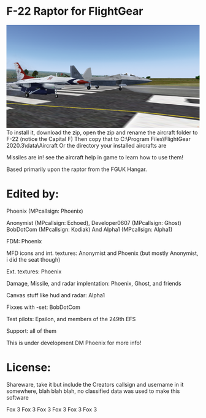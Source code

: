 # F-22 Raptor for FlightGear

![Flightgear F22](/pic.png "My little Raptor, is he cute? :D")
To install it, download the zip, open the zip and rename the aircraft folder to F-22 (notice the Capital F)
Then copy that to C:\Program Files\FlightGear 2020.3\data\Aircraft Or the directory your installed aircrafts are

Missiles are in! see the aircraft help in game to learn how to use them!

Based primarily upon the raptor from the FGUK Hangar.

# Edited by:
Phoenix (MPcallsign: Phoenix)

Anonymist (MPcallsign: Echoed), Developer0607 (MPcallsign: Ghost) BobDotCom (MPcallsign: Kodiak) And Alpha1 (MPcallsign: Alpha1)

 FDM: Phoenix

 MFD icons and int. textures:  Anonymist and Phoenix (but mostly Anonymist, i did the seat though)

 Ext. textures: Phoenix 

 Damage, Missile, and radar implentation: Phoenix, Ghost, and friends

 Canvas stuff like hud and radar: Alpha1

 Fixxes with -set: BobDotCom

Test pilots: Epsilon, and members of the 249th EFS

 Support: all of them                  


This is under development
DM Phoenix for more info!

# License: 
Shareware, take it but include the Creators callsign and username in it somewhere, blah blah blah, no classified data was used to make this software



Fox 3 Fox 3 Fox 3 Fox 3 Fox 3 Fox 3
